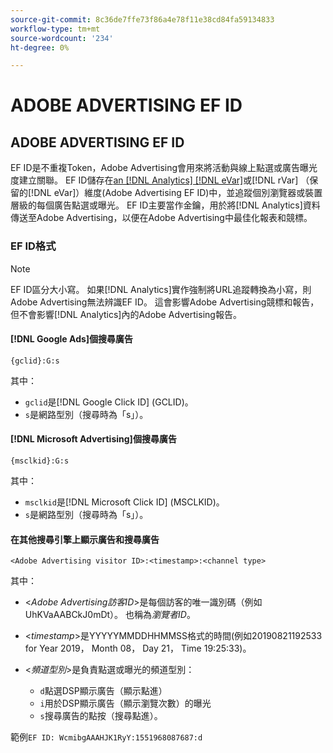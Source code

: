 ```yaml
---
source-git-commit: 8c36de7ffe73f86a4e78f11e38cd84fa59134833
workflow-type: tm+mt
source-wordcount: '234'
ht-degree: 0%

---
```

# ADOBE ADVERTISING EF ID

## ADOBE ADVERTISING EF ID

EF ID是不重複Token，Adobe Advertising會用來將活動與線上點選或廣告曝光度建立關聯。 EF ID儲存在[an [!DNL Analytics] [!DNL eVar]](https://experienceleague.adobe.com/docs/analytics/components/dimensions/evar.html?lang=zh-Hant)或[!DNL rVar] （保留的[!DNL eVar]）維度(Adobe Advertising EF ID)中，並追蹤個別瀏覽器或裝置層級的每個廣告點選或曝光。 EF ID主要當作金鑰，用於將[!DNL Analytics]資料傳送至Adobe Advertising，以便在Adobe Advertising中最佳化報表和競標。

### EF ID格式

>[!NOTE]
>
>EF ID區分大小寫。 如果[!DNL Analytics]實作強制將URL追蹤轉換為小寫，則Adobe Advertising無法辨識EF ID。 這會影響Adobe Advertising競標和報告，但不會影響[!DNL Analytics]內的Adobe Advertising報告。

#### [!DNL Google Ads]個搜尋廣告

```
{gclid}:G:s
```

其中：

* `gclid`是[!DNL Google Click ID] (GCLID)。
* `s`是網路型別（搜尋時為「s」）。

#### [!DNL Microsoft Advertising]個搜尋廣告

```
{msclkid}:G:s
```

其中：

* `msclkid`是[!DNL Microsoft Click ID] (MSCLKID)。
* `s`是網路型別（搜尋時為「s」）。

#### 在其他搜尋引擎上顯示廣告和搜尋廣告

```
<Adobe Advertising visitor ID>:<timestamp>:<channel type>
```

其中：

* &lt;*Adobe Advertising訪客ID*>是每個訪客的唯一識別碼（例如UhKVaAABCkJ0mDt）。 也稱為&#x200B;*瀏覽者ID*。

* &lt;*timestamp*>是YYYYYMMDDHHMMSS格式的時間(例如20190821192533 for Year 2019， Month 08， Day 21， Time 19:25:33)。

* &lt;*頻道型別*>是負責點選或曝光的頻道型別：

   * `d`點選DSP顯示廣告（顯示點進）
   * `i`用於DSP顯示廣告（顯示瀏覽次數）的曝光
   * `s`搜尋廣告的點按（搜尋點進）。

範例`EF ID: WcmibgAAAHJK1RyY:1551968087687:d`
